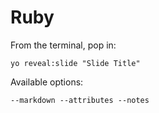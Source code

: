 
# Ruby

From the terminal, pop in:

  ```yo reveal:slide "Slide Title"```

Available options:

 ```--markdown --attributes --notes```

